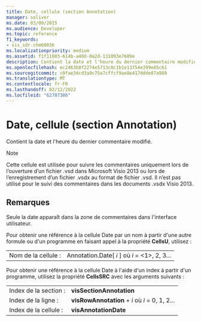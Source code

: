 ```yaml
---
title: Date, cellule (section Annotation)
manager: soliver
ms.date: 03/09/2015
ms.audience: Developer
ms.topic: reference
f1_keywords:
- vis_sdr.chm60036
ms.localizationpriority: medium
ms.assetid: f1f11803-614b-a40d-0a2d-131093e7609e
description: Contient la date et l'heure du dernier commentaire modifié.
ms.openlocfilehash: ec2463b8f2274e5713c0c1b1e13754e399e05c61
ms.sourcegitcommit: c0fae34cd3a9c75a7cffcf9ae8e417ddde07a989
ms.translationtype: MT
ms.contentlocale: fr-FR
ms.lasthandoff: 02/12/2022
ms.locfileid: "62787386"
---
```

# <a name="date-cell-annotation-section"></a>Date, cellule (section Annotation)

Contient la date et l'heure du dernier commentaire modifié. 
  
> [!NOTE]
> Cette cellule est utilisée pour suivre les commentaires uniquement lors de l’ouverture d’un fichier .vsd dans Microsoft Visio 2013 ou lors de l’enregistrement d’un fichier .vsdx au format de fichier .vsd. Il n’est pas utilisé pour le suivi des commentaires dans les documents .vsdx Visio 2013. 
  
## <a name="remarks"></a>Remarques

Seule la date apparaît dans la zone de commentaires dans l'interface utilisateur.
  
Pour obtenir une référence à la cellule Date par un nom à partir d'une autre formule ou d'un programme en faisant appel à la propriété **CellsU**, utilisez : 
  
|||
|:-----|:-----|
| Nom de la cellule :  <br/> | Annotation.Date[  *i*  ] où  *i*  = <1>, 2, 3... |
   
Pour obtenir une référence à la cellule Date à l'aide d'un index à partir d'un programme, utilisez la propriété **CellsSRC** avec les arguments suivants : 
  
|||
|:-----|:-----|
| Index de la section :  <br/> |**visSectionAnnotation** <br/> |
| Index de la ligne :  <br/> |**visRowAnnotation** +   *i* où *i* = 0, 1, 2... |
| Index de la cellule :  <br/> |**visAnnotationDate** <br/> |
   

